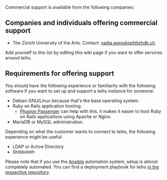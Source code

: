
Commercial support is available from the following companies:

## Companies and individuals offering commercial support

 * The Zürich University of the Arts. Contact: nadja.weisskopf@zhdk.ch.


Add yourself to this list by editing this wiki page if you want to offer services around leihs.

## Requirements for offering support

You should have the following experience or familiarity with the following software if you want to set up and support a leihs instance for someone:

 * Debian GNU/Linux because that's the base operating system.
 * Ruby on Rails application hosting.
   * [Phusion Passenger](https://www.phusionpassenger.com/) can help with this, it makes it easier to host Ruby on Rails applications using Apache or Nginx.
 * MariaDB or MySQL administration.

Depending on what the customer wants to connect to leihs, the following experience might be useful:

 * LDAP or Active Directory
 * Shibboleth

Please note that if you use the [Ansible](https://www.ansible.com/) automation system, setup is almost completely automated. You can find a deployment playbook for leihs [in the respective repository](https://github.com/leihs/ansible-leihs-setup). 
